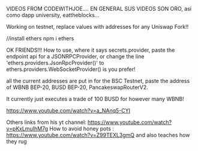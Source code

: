 VIDEOS FROM CODEWITHJOE....  EN GENERAL SUS VIDEOS SON ORO, así como dapp university, eattheblocks...


Working on testnet, replace values with addresses for any Uniswap Fork!!

//install ethers npm i ethers

OK FRIENDS!!! How to use, where it says secrets.provider, paste the endpoint api for a JSONRPCProvider, or change the line 'ethers.providers.JsonRpcProvider()' to ethers.providers.WebSocketProvider() is you prefer!

all the current addresses are put in for the BSC Testnet, paste the address of WBNB BEP-20, BUSD BEP-20, PancakeswapRouterV2.

It currently just executes a trade of 100 BUSD for however many WBNB!

https://www.youtube.com/watch?v=a_NAnq5-CYI

Others links from his yt channel:
https://www.youtube.com/watch?v=pKxLmuIhM7g
How to avoid honey pots : https://www.youtube.com/watch?v=Z99TEXL3gmQ and also teaches how they rug

